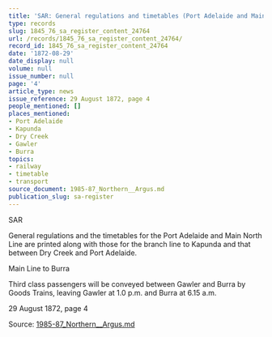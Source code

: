 ```yaml
---
title: 'SAR: General regulations and timetables (Port Adelaide and Main North Line)'
type: records
slug: 1845_76_sa_register_content_24764
url: /records/1845_76_sa_register_content_24764/
record_id: 1845_76_sa_register_content_24764
date: '1872-08-29'
date_display: null
volume: null
issue_number: null
page: '4'
article_type: news
issue_reference: 29 August 1872, page 4
people_mentioned: []
places_mentioned:
- Port Adelaide
- Kapunda
- Dry Creek
- Gawler
- Burra
topics:
- railway
- timetable
- transport
source_document: 1985-87_Northern__Argus.md
publication_slug: sa-register
---
```


SAR

General regulations and the timetables for the Port Adelaide and Main North Line are printed along with those for the branch line to Kapunda and that between Dry Creek and Port Adelaide.

Main Line to Burra

Third class passengers will be conveyed between Gawler and Burra by Goods Trains, leaving Gawler at 1.0 p.m. and Burra at 6.15 a.m.

29 August 1872, page 4

Source: [1985-87_Northern__Argus.md](/downloads/markdown/1985-87_Northern__Argus.md)
